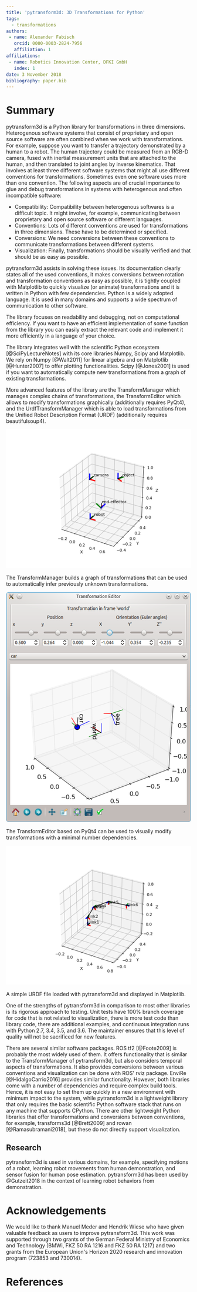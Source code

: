 ```yaml
---
title: 'pytransform3d: 3D Transformations for Python'
tags:
  - transformations
authors:
 - name: Alexander Fabisch
   orcid: 0000-0003-2824-7956
   affiliation: 1
affiliations:
 - name: Robotics Innovation Center, DFKI GmbH
   index: 1
date: 3 November 2018
bibliography: paper.bib
---
```


# Summary

pytransform3d is a Python library for transformations in three dimensions.
Heterogenous software systems that consist of proprietary and open source
software are often combined when we work with transformations.
For example, suppose you want to transfer a trajectory demonstrated by a human
to a robot. The human trajectory could be measured from an RGB-D camera, fused
with inertial measurement units that are attached to the human, and then
translated to joint angles by inverse kinematics. That involves at least
three different software systems that might all use different conventions for
transformations. Sometimes even one software uses more than one convention.
The following aspects are of crucial importance to glue and debug
transformations in systems with heterogenous and often incompatible software:

* Compatibility: Compatibility between heterogenous softwares is a difficult
  topic. It might involve, for example, communicating between proprietary and
  open source software or different languages.
* Conventions: Lots of different conventions are used for transformations
  in three dimensions. These have to be determined or specified.
* Conversions: We need conversions between these conventions to
  communicate transformations between different systems.
* Visualization: Finally, transformations should be visually verified
  and that should be as easy as possible.

pytransform3d assists in solving these issues. Its documentation clearly
states all of the used conventions, it makes conversions between rotation
and transformation conventions as easy as possible, it is tightly coupled
with Matplotlib to quickly visualize (or animate) transformations and it
is written in Python with few dependencies. Python is a widely adopted
language. It is used in many domains and supports a wide spectrum of
communication to other software.

The library focuses on readability and debugging, not on computational
efficiency.
If you want to have an efficient implementation of some function from the
library you can easily extract the relevant code and implement it more
efficiently in a language of your choice.

The library integrates well with the scientific Python ecosystem
[@SciPyLectureNotes] with its core libraries Numpy, Scipy and Matplotlib.
We rely on Numpy [@Walt2011] for linear algebra and on Matplotlib
[@Hunter2007] to offer plotting functionalities.
Scipy [@Jones2001] is used if you want to automatically
compute new transformations from a graph of existing transformations.

More advanced features of the library are the TransformManager which manages
complex chains of transformations, the TransformEditor which allows to modify
transformations graphically (additionally requires PyQt4), and the
UrdfTransformManager which is able to load transformations from
the Unified Robot Description Format (URDF) (additionally requires
beautifulsoup4).

![Transformation Manager](plot_transform_manager.png)

The TransformManager builds a graph of transformations that can be used
to automatically infer previously unknown transformations.

![Transformation Editor](app_transformation_editor.png)

The TransformEditor based on PyQt4 can be used to visually modify
transformations with a minimal number dependencies.

![URDF](plot_urdf.png)

A simple URDF file loaded with pytransform3d and displayed in Matplotlib.

One of the strengths of pytransform3d in comparison to most other libraries
is its rigorous approach to testing. Unit tests have 100% branch coverage
for code that is not related to visualization, there is more test code than
library code, there are additional examples, and continuous integration
runs with Python 2.7, 3.4, 3.5, and 3.6. The maintainer ensures that this
level of quality will not be sacrificed for new features.

There are several similar software packages. ROS tf2 [@Foote2009] is probably
the most widely used of them. It offers functionality that is similar to
the TransformManager of pytransform3d, but also considers temporal aspects
of transformations. It also provides conversions between various conventions
and visualization can be done with ROS' rviz package.
EnviRe [@HidalgoCarrio2016] provides similar functionality.
However, both libraries come with a number of dependencies and require
complex build tools. Hence, it is not easy to set them up quickly in
a new environment with minimum impact to the system, while pytransform3d
is a lightweight library that only requires the basic scientific Python
software stack that runs on any machine that supports CPython.
There are other lightweight Python libraries that offer transformations
and conversions between conventions, for example, transforms3d [@Brett2009]
and rowan [@Ramasubramani2018], but these do not directly support
visualization.

## Research

pytransform3d is used in various domains, for example,
specifying motions of a robot, learning robot movements from human
demonstration, and sensor fusion for human pose estimation.
pytransform3d has been used by @Gutzeit2018 in the context of
learning robot behaviors from demonstration.

# Acknowledgements

We would like to thank Manuel Meder and Hendrik Wiese who have given
valuable feedback as users to improve pytransform3d.
This work was supported through two grants of the German Federal
Ministry of Economics and Technology (BMWi, FKZ 50 RA 1216 and FKZ 50 RA 1217)
and two grants from the European Union's Horizon 2020 research and innovation
program (723853 and 730014).

# References